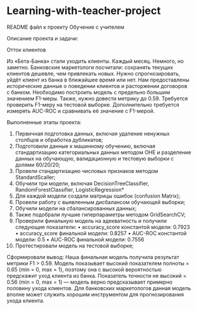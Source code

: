 # Learning-with-teacher-project

README файл к проекту Обучение с учителем

Описание проекта и задачи:

Отток клиентов

Из «Бета-Банка» стали уходить клиенты. Каждый месяц. Немного, но заметно. Банковские маркетологи посчитали: сохранять текущих клиентов дешевле, чем привлекать новых.
Нужно спрогнозировать, уйдёт клиент из банка в ближайшее время или нет. Нам предоставлены исторические данные о поведении клиентов и расторжении договоров с банком.
Необходимо построить модель с предельно большим значением F1-меры. Также, нужно довести метрику до 0.59. Требуется проверить F1-меру на тестовой выборке.
Дополнительно требуется измерять AUC-ROC и сравнивать её значение с F1-мерой.

Выполненные этапы проекта:
1. Первичная подготовка данных, включая удаление ненужных столбцов и обработка дубликатов;
2. Подготовили данные к машинному обучению, включая стандартизацию категориальных данных методом OHE и разделение данных на обучающую, валидационную и тестовую выборки с долями 60/20/20;
3. Провели стандартизацию числовых признаков методом StandardScaller;
4. Обучили три модели, включая DecisionTreeClassifier, RandomForestClassifier, LogisticRegression*
5. Для каждой модели создали матрицы ошибок (confusion Matrix);
6. Провели работу с выявленным дисбалансом обучающей выборки;
7. Обучили модели на сбалансированных данных;
8. Также подобрали лучшие гиперпараметры методом GridSearchCV;
9. Проверили финальную модель на адекватность и получили следующие показатели:
	•	accuracy_score константой модели: 0.7923
	•	accuracy_score финальной модели: 0.8257
	•	AUC-ROC константой модели: 0.5
	•	AUC-ROC финальной модели: 0.7556
10. Протестировали модель на тестовой выборке;

Сформировали вывод:
Наша финальная модель получила результат метрики F1 > 0.59. Модель показывает высокий показателем полноты = 0.65 (min = 0, max = 1), поэтому она с высокой вероятностью предскажит уход клиента из банка. Показатель точности не высокий = 0.56 (min = 0, max = 1) — модель верно предсказывает примерно половину ухода клиентов. Для банковских маркетологов данная модель вполне может служить хорошим инструментом для прогнозирования ухода клиента.
